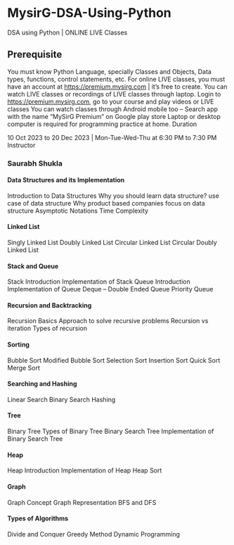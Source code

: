 # MysirG-DSA-Using-Python

DSA using Python | ONLINE LIVE Classes

## Prerequisite

You must know Python Language, specially Classes and Objects, Data types, functions, control statements, etc.
For online LIVE classes, you must have an account at https://premium.mysirg.com | it’s free to create.
You can watch LIVE classes or recordings of LIVE classes through laptop. Login to https://premium.mysirg.com, go to your course and play videos or LIVE classes
You can watch classes through Android mobile too – Search app with the name “MySirG Premium” on Google play store
Laptop or desktop computer is required for programming practice at home.
Duration

10 Oct 2023 to 20 Dec 2023 | Mon-Tue-Wed-Thu at 6:30 PM to 7:30 PM
Instructor

### Saurabh Shukla


#### Data Structures and its Implementation

Introduction to Data Structures
Why you should learn data structure?
use case of data structure
Why product based companies focus on data structure
Asymptotic Notations
Time Complexity


#### Linked List

Singly Linked List
Doubly Linked List
Circular Linked List
Circular Doubly Linked List


#### Stack and Queue

Stack Introduction
Implementation of Stack
Queue Introduction
Implementation of Queue
Deque – Double Ended Queue
Priority Queue


#### Recursion and Backtracking

Recursion Basics
Approach to solve recursive problems
Recursion vs iteration
Types of recursion


#### Sorting

Bubble Sort
Modified Bubble Sort
Selection Sort
Insertion Sort
Quick Sort
Merge Sort


#### Searching and Hashing

Linear Search
Binary Search
Hashing


#### Tree

Binary Tree
Types of Binary Tree
Binary Search Tree
Implementation of Binary Search Tree


#### Heap

Heap Introduction
Implementation of Heap
Heap Sort


#### Graph

Graph Concept
Graph Representation
BFS and DFS


#### Types of Algorithms

Divide and Conquer
Greedy Method
Dynamic Programming


